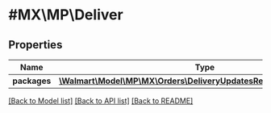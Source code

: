 # #MX\MP\Deliver

## Properties

Name | Type | Description | Notes
------------ | ------------- | ------------- | -------------
**packages** | [**\Walmart\Model\MP\MX\Orders\DeliveryUpdatesRequestPackagesInner[]**](DeliveryUpdatesRequestPackagesInner.md) |  | [optional]


[[Back to Model list]](../) [[Back to API list]](../../Api/MX/MP) [[Back to README]](../../README.md)
